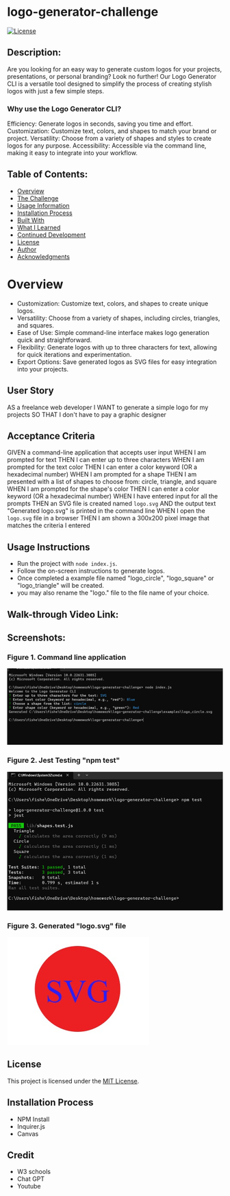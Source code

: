 # logo-generator-challenge

[![License](https://img.shields.io/badge/License-MIT-blue.svg)](https://opensource.org/licenses/MIT)

## Description:
Are you looking for an easy way to generate custom logos for your projects, presentations, or personal branding? Look no further! Our Logo Generator CLI is a versatile tool designed to simplify the process of creating stylish logos with just a few simple steps.
### Why use the Logo Generator CLI?
Efficiency: Generate logos in seconds, saving you time and effort.
Customization: Customize text, colors, and shapes to match your brand or project.
Versatility: Choose from a variety of shapes and styles to create logos for any purpose.
Accessibility: Accessible via the command line, making it easy to integrate into your workflow.

## Table of Contents:
- [Overview](#Overview)
- [The Challenge](#The-Challenge)
- [Usage Information](#Usage-Information)
- [Installation Process](#Installation-Process)
- [Built With](#Built-With)
- [What I Learned](#What-I-Learned)
- [Continued Development](#Continued-Development)
- [License](#License)
- [Author](#Author)
- [Acknowledgments](#Acknowledgments)

# Overview
- Customization: Customize text, colors, and shapes to create unique logos.
- Versatility: Choose from a variety of shapes, including circles, triangles, and squares.
- Ease of Use: Simple command-line interface makes logo generation quick and straightforward.
- Flexibility: Generate logos with up to three characters for text, allowing for quick iterations and experimentation.
- Export Options: Save generated logos as SVG files for easy integration into your projects.


## User Story
AS a freelance web developer
I WANT to generate a simple logo for my projects
SO THAT I don't have to pay a graphic designer

## Acceptance Criteria
GIVEN a command-line application that accepts user input
WHEN I am prompted for text
THEN I can enter up to three characters
WHEN I am prompted for the text color
THEN I can enter a color keyword (OR a hexadecimal number)
WHEN I am prompted for a shape
THEN I am presented with a list of shapes to choose from: circle, triangle, and square
WHEN I am prompted for the shape's color
THEN I can enter a color keyword (OR a hexadecimal number)
WHEN I have entered input for all the prompts
THEN an SVG file is created named `logo.svg`
AND the output text "Generated logo.svg" is printed in the command line
WHEN I open the `logo.svg` file in a browser
THEN I am shown a 300x200 pixel image that matches the criteria I entered


## Usage Instructions
- Run the project with `node index.js`.
- Follow the on-screen instructions to generate logos.
- Once completed a example file named "logo_circle", "logo_square" or "logo_triangle" will be created.
- you may also rename the "logo." file to the file name of your choice.

## Walk-through Video Link:



## Screenshots:

### Figure 1. Command line application

![Example CLI](images/command.line.app.png)


### Figure 2. Jest Testing "npm test"

![Example Test](images/shapes.test.png)


### Figure 3. Generated "logo.svg" file

![Example Logo](images/logo.jpg)


## License

This project is licensed under the [MIT License](LICENSE).


## Installation Process
- NPM Install
- Inquirer.js
- Canvas

## Credit
- W3 schools
- Chat GPT
- Youtube